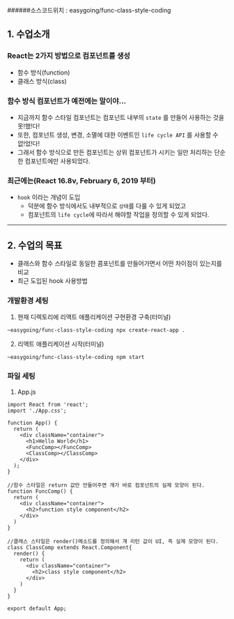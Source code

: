 ######소스코드위치 : easygoing/func-class-style-coding

## 1. 수업소개

### React는 2가지 방법으로 컴포넌트를 생성
- 함수 방식(function)
- 클래스 방식(class)

### 함수 방식 컴포넌트가 예전에는 말이야...
- 지금까지 함수 스타일 컴포넌트는 컴포넌트 내부의 `state` 를 만들어 사용하는 것을 못!했!다!
- 또한, 컴포넌트 생성, 변경, 소멸에 대한 이벤트인 `life cycle API` 를 사용할 수 없!었!다!
- 그래서 함수 방식으로 만든 컴포넌트는 상위 컴포넌트가 시키는 일만 처리하는 단순한 컴포넌트에만 사용되었다.

### 최근에는(React 16.8v, February 6, 2019 부터)
- `hook` 이라는 개념이 도입
    - 덕분에 함수 방식에서도 내부적으로 `상태`를 다룰 수 있게 되었고
    - 컴포넌트의 `life cycle`에 따라서 해야할 작업을 정의할 수 있게 되었다.


* * *


## 2. 수업의 목표
- 클래스와 함수 스타일로 동일한 콤포넌트를 만들어가면서 어떤 차이점이 있는지를 비교
- 최근 도입된 hook 사용방법

### 개발환경 세팅
1. 현재 디렉토리에 리액트 애플리케이션 구현환경 구축(터미널)
```
~easygoing/func-class-style-coding npx create-react-app .
```
2. 리액트 애플리케이션 시작(터미널)
```
~easygoing/func-class-style-coding npm start
```

### 파일 세팅
1. App.js
```
import React from 'react';
import './App.css';

function App() {
  return (
    <div className="container">
      <h1>Hello World</h1>
      <FuncComp></FuncComp>
      <ClassComp></ClassComp>
    </div>
  );
}

//함수 스타일은 return 값만 만들어주면 걔가 바로 컴포넌트의 실제 모양이 된다.
function FuncComp() {
  return (
    <div className="container">
      <h2>function style component</h2>
    </div>
  )
}

//클래스 스타일은 render()메소드를 정의해서 걔 리턴 값이 UI, 즉 실제 모양이 된다.
class ClassComp extends React.Component{
  render() {
    return (
      <div className="container">
        <h2>class style component</h2>
      </div>
    )
  }
}

export default App;
```
